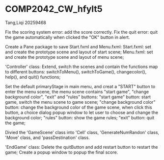 # COMP2042_CW_hfylt5
Tang,Liqi 20259468

Fix the scoring system error: add the score correctly.
Fix the quit error: quit the game automatically when clicked the "OK" button in alert.

Create a Pane package to save Start.fxml and Menu.fxml:
Start.fxml: set and create the prototype scene and layout of start scene;
Menu.fxml: set and create the prototype scene and layout of menu scene;

'Controller' class: Extend, switch the scenes and contain the functions map to different buttons:
switchToMenu(), switchToGame(), changecolor(), help(), and quit() functions;

Set the default primaryStage in main menu, and creat a "START" button to enter the menu scene,
the menu scene contains "start game", "change background color", "exit" and "rules" buttons:
"start game" button: start game, switch the menu scene to game scene;
"change background color" button: change the background color of the game scene, when click this button, a choice dialog popup window to let user to choose and change the background color;
"rules" button: show the game rules;
"exit" button: quit the game;

Divied the 'GameScene' class into 'Cell' class, 'GenerateNumRandon' class, 'Move' class, and 'passDestination' class.

'EndGame' class: 
Delete the quitButton and add restart button to restart the game;
Create a popup window to popup the final score.
